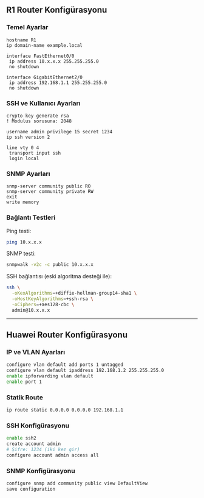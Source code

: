 ## R1 Router Konfigürasyonu

### Temel Ayarlar
```cisco
hostname R1
ip domain-name example.local

interface FastEthernet0/0
 ip address 10.x.x.x 255.255.255.0
 no shutdown

interface GigabitEthernet2/0
 ip address 192.168.1.1 255.255.255.0
 no shutdown
```

### SSH ve Kullanıcı Ayarları
```cisco
crypto key generate rsa
! Modulus sorusuna: 2048

username admin privilege 15 secret 1234
ip ssh version 2

line vty 0 4
 transport input ssh
 login local
```

### SNMP Ayarları
```cisco
snmp-server community public RO
snmp-server community private RW
exit
write memory
```

### Bağlantı Testleri

Ping testi:
```bash
ping 10.x.x.x
```

SNMP testi:
```bash
snmpwalk -v2c -c public 10.x.x.x
```

SSH bağlantısı (eski algoritma desteği ile):
```bash
ssh \
  -oKexAlgorithms=+diffie-hellman-group14-sha1 \
  -oHostKeyAlgorithms=+ssh-rsa \
  -oCiphers=+aes128-cbc \
  admin@10.x.x.x
```

---

## Huawei Router Konfigürasyonu

### IP ve VLAN Ayarları
```bash
configure vlan default add ports 1 untagged
configure vlan default ipaddress 192.168.1.2 255.255.255.0
enable ipforwarding vlan default
enable port 1
```

### Statik Route
```bash
ip route static 0.0.0.0 0.0.0.0 192.168.1.1
```

### SSH Konfigürasyonu
```bash
enable ssh2
create account admin
# Şifre: 1234 (iki kez gir)
configure account admin access all
```

### SNMP Konfigürasyonu
```bash
configure snmp add community public view DefaultView
save configuration
```
